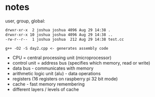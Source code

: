# notes

user, group, global:

```sh
drwxr-xr-x  2 joshua joshua 4096 Aug 29 14:38 .
drwxr-xr-x 10 joshua joshua 4096 Aug 29 14:38 ..
-rw-r--r--  1 joshua joshua  212 Aug 29 14:38 test.cc
```

`g++ -O2 -S day2.cpp <- generates assembly code`

- CPU = central processing unit (microprocessor)
- control unit = address bus (specifies which memory, read or write)
- data bus - communicates with memory
- arithmetic logic unit (alu) - data operations
- registers (16 registers on raspberry pi 32 bit mode)
- cache - fast memory remembering
- different layers / levels of cache
